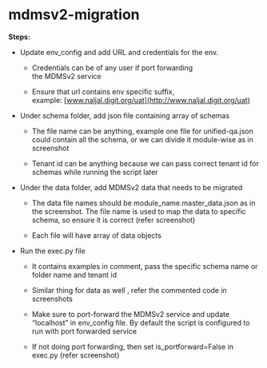 # mdmsv2-migration

**Steps:**

*   Update env\_config and add URL and credentials for the env.
    
    *   Credentials can be of any user if port forwarding the MDMSv2 service
        
    *   Ensure that url contains env specific suffix, example: [www.naljal.digit.org/uat](http://www.naljal.digit.org/uat)
        
*   Under schema folder, add json file containing array of schemas
    
    *   The file name can be anything, example one file for unified-qa.json could contain all the schema, or we can divide it module-wise as in screenshot
        
    *   Tenant id can be anything because we can pass correct tenant id for schemas while running the script later
        
*   Under the data folder, add MDMSv2 data that needs to be migrated
    
    *   The data file names should be module\_name.master\_data.json as in the screenshot. The file name is used to map the data to specific schema, so ensure it is correct (refer screenshot)
        
    *   Each file will have array of data objects
        
*   Run the exec.py file
    
    *   It contains examples in comment, pass the specific schema name or folder name and tenant id
        
    *   Similar thing for data as well , refer the commented code in screenshots
        
    *   Make sure to port-forward the MDMSv2 service and update “localhost” in env\_config file. By default the script is configured to run with port forwarded service
        
    *   If not doing port forwarding, then set is\_portforward=False in exec.py (refer screenshot)